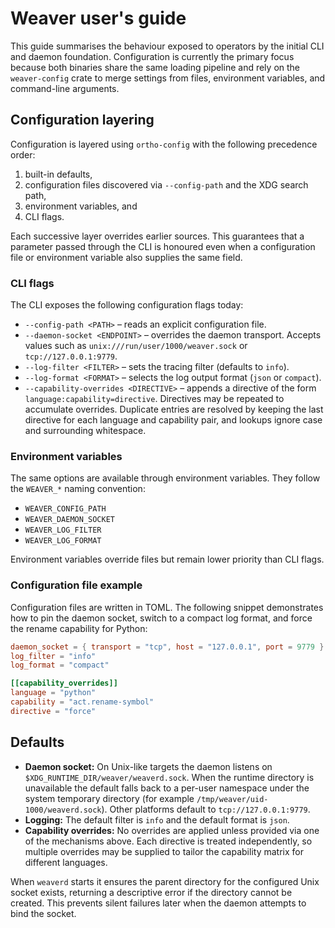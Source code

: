 # Weaver user's guide

This guide summarises the behaviour exposed to operators by the initial CLI and
daemon foundation. Configuration is currently the primary focus because both
binaries share the same loading pipeline and rely on the `weaver-config` crate
to merge settings from files, environment variables, and command-line arguments.

## Configuration layering

Configuration is layered using `ortho-config` with the following precedence
order:

1. built-in defaults,
2. configuration files discovered via `--config-path` and the XDG search path,
3. environment variables, and
4. CLI flags.

Each successive layer overrides earlier sources. This guarantees that a
parameter passed through the CLI is honoured even when a configuration file or
environment variable also supplies the same field.

### CLI flags

The CLI exposes the following configuration flags today:

- `--config-path <PATH>` – reads an explicit configuration file.
- `--daemon-socket <ENDPOINT>` – overrides the daemon transport. Accepts values
  such as `unix:///run/user/1000/weaver.sock` or `tcp://127.0.0.1:9779`.
- `--log-filter <FILTER>` – sets the tracing filter (defaults to `info`).
- `--log-format <FORMAT>` – selects the log output format (`json` or `compact`).
- `--capability-overrides <DIRECTIVE>` – appends a directive of the form
  `language:capability=directive`. Directives may be repeated to accumulate
  overrides. Duplicate entries are resolved by keeping the last directive for
  each language and capability pair, and lookups ignore case and surrounding
  whitespace.

### Environment variables

The same options are available through environment variables. They follow the
`WEAVER_*` naming convention:

- `WEAVER_CONFIG_PATH`
- `WEAVER_DAEMON_SOCKET`
- `WEAVER_LOG_FILTER`
- `WEAVER_LOG_FORMAT`

Environment variables override files but remain lower priority than CLI flags.

### Configuration file example

Configuration files are written in TOML. The following snippet demonstrates how
to pin the daemon socket, switch to a compact log format, and force the rename
capability for Python:

```toml
daemon_socket = { transport = "tcp", host = "127.0.0.1", port = 9779 }
log_filter = "info"
log_format = "compact"

[[capability_overrides]]
language = "python"
capability = "act.rename-symbol"
directive = "force"
```

## Defaults

- **Daemon socket:** On Unix-like targets the daemon listens on
  `$XDG_RUNTIME_DIR/weaver/weaverd.sock`. When the runtime directory is
  unavailable the default falls back to a per-user namespace under the system
  temporary directory (for example `/tmp/weaver/uid-1000/weaverd.sock`). Other
  platforms default to `tcp://127.0.0.1:9779`.
- **Logging:** The default filter is `info` and the default format is `json`.
- **Capability overrides:** No overrides are applied unless provided via one of
  the mechanisms above. Each directive is treated independently, so multiple
  overrides may be supplied to tailor the capability matrix for different
  languages.

When `weaverd` starts it ensures the parent directory for the configured Unix
socket exists, returning a descriptive error if the directory cannot be
created. This prevents silent failures later when the daemon attempts to bind
the socket.
